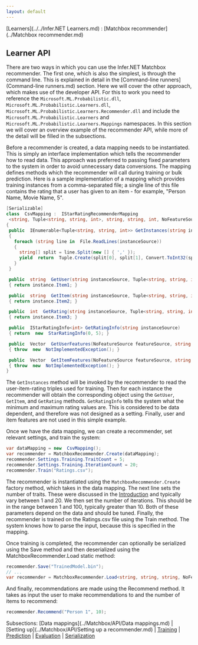 ```yaml
---
layout: default
---
```

[Learners](../../Infer.NET Learners.md) : [Matchbox recommender](../Matchbox recommender.md)

## Learner API

There are two ways in which you can use the Infer.NET Matchbox recommender. The first one, which is also the simplest, is through the command line. This is explained in detail in the [Command-line runners](Command-line runners.md) section. Here we will cover the other approach, which makes use of the developer API. For this to work you need to reference the `Microsoft.ML.Probabilistic.dll`, `Microsoft.ML.Probabilistic.Learners.dll`, `Microsoft.ML.Probabilistic.Learners.Recommender.dll` and include the `Microsoft.ML.Probabilistic.Learners` and `Microsoft.ML.Probabilistic.Learners.Mappings` namespaces. In this section we will cover an overview example of the recommender API, while more of the detail will be filled in the subsections.

Before a recommender is created, a data mapping needs to be instantiated. This is simply an interface implementation which tells the recommender how to read data. This approach was preferred to passing fixed parameters to the system in order to avoid unnecessary data conversions. The mapping defines methods which the recommender will call during training or bulk prediction. Here is a sample implementation of a mapping which provides training instances from a comma-separated file; a single line of this file contains the rating that a user has given to an item - for example, "Person Name, Movie Name, 5".
```csharp
[Serializable]
class  CsvMapping :  IStarRatingRecommenderMapping
 <string, Tuple<string, string, int>, string, string, int, NoFeatureSource, Vector>
{
 public  IEnumerable<Tuple<string, string, int>> GetInstances(string instanceSource)
 {
   foreach (string line in  File.ReadLines(instanceSource))
   {
     string[] split = line.Split(new [] { ',' });
     yield  return  Tuple.Create(split[0], split[1], Convert.ToInt32(split[2]));
   }
 }

 public  string  GetUser(string instanceSource, Tuple<string, string, int> instance)
 { return instance.Item1; }

 public  string  GetItem(string instanceSource, Tuple<string, string, int> instance)
 { return instance.Item2; }

 public  int  GetRating(string instanceSource, Tuple<string, string, int> instance)
 { return instance.Item3; }

 public  IStarRatingInfo<int> GetRatingInfo(string instanceSource)
 { return  new  StarRatingInfo(0, 5); }

 public  Vector  GetUserFeatures(NoFeatureSource featureSource, string user)
 { throw  new  NotImplementedException(); }

 public  Vector  GetItemFeatures(NoFeatureSource featureSource, string item)
 { throw  new  NotImplementedException(); }
}
```
The `GetInstances` method will be invoked by the recommender to read the user-item-rating triples used for training. Then for each instance the recommender will obtain the corresponding object using the `GetUser`, `GetItem`, and `GetRating` methods. `GetRatingInfo` tells the system what the minimum and maximum rating values are. This is considered to be data dependent, and therefore was not designed as a setting. Finally, user and item features are not used in this simple example.

Once we have the data mapping, we can create a recommender, set relevant settings, and train the system:
```csharp
var dataMapping = new  CsvMapping();
var recommender = MatchboxRecommender.Create(dataMapping);
recommender.Settings.Training.TraitCount = 5;
recommender.Settings.Training.IterationCount = 20;
recommender.Train("Ratings.csv");
```
The recommender is instantiated using the `MatchboxRecommender.Create` factory method, which takes in the data mapping. The next line sets the number of traits. These were discussed in the [Introduction](Introduction.md) and typically vary between 1 and 20. We then set the number of iterations. This should be in the range between 1 and 100, typically greater than 10. Both of these parameters depend on the data and should be tuned. Finally, the recommender is trained on the Ratings.csv file using the Train method. The system knows how to parse the input, because this is specified in the mapping. 

Once training is completed, the recommender can optionally be serialized using the Save method and then deserialized using the MatchboxRecommender.Load static method:
```csharp
recommender.Save("TrainedModel.bin");
// ...
var recommender = MatchboxRecommender.Load<string, string, string, NoFeatureSource>( "TrainedModel.bin");
```
And finally, recommendations are made using the Recommend method. It takes as input the user to make recommendations to and the number of items to recommend:
```csharp
recommender.Recommend("Person 1", 10);
```
Subsections: [Data mappings](../Matchbox/API/Data mappings.md) | [Setting up](../Matchbox/API/Setting up a recommender.md) | [Training](../Matchbox/API/Training.md) | [Prediction](../Matchbox/API/Prediction.md) | [Evaluation](../Matchbox/API/Evaluation.md) | [Serialization](../Matchbox/API/Serialization.md)
